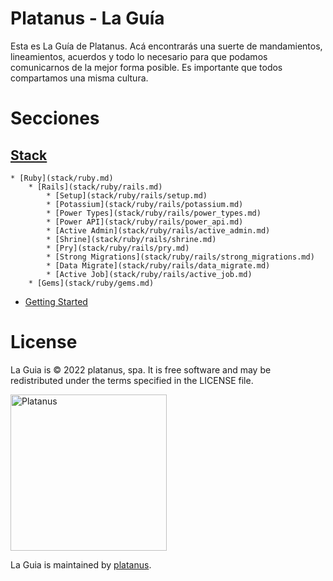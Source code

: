# Platanus - La Guía

Esta es La Guía de Platanus. Acá encontrarás una suerte de mandamientos, lineamientos, acuerdos y todo lo necesario para que podamos comunicarnos de la mejor forma posible. Es importante que todos compartamos una misma cultura.

# Secciones

## [Stack](stack.md)
    * [Ruby](stack/ruby.md)
        * [Rails](stack/ruby/rails.md)
            * [Setup](stack/ruby/rails/setup.md)
            * [Potassium](stack/ruby/rails/potassium.md)
            * [Power Types](stack/ruby/rails/power_types.md)
            * [Power API](stack/ruby/rails/power_api.md)
            * [Active Admin](stack/ruby/rails/active_admin.md)
            * [Shrine](stack/ruby/rails/shrine.md)
            * [Pry](stack/ruby/rails/pry.md)
            * [Strong Migrations](stack/ruby/rails/strong_migrations.md)
            * [Data Migrate](stack/ruby/rails/data_migrate.md)
            * [Active Job](stack/ruby/rails/active_job.md)
        * [Gems](stack/ruby/gems.md)
* [Getting Started](stack/getting_started.md)
# License

La Guia is © 2022 platanus, spa. It is free software and may be redistributed under the terms specified in the LICENSE file.

<img src="http://platan.us/gravatar_with_text.png" alt="Platanus" width="250"/>

La Guia is maintained by [platanus](http://platan.us).
